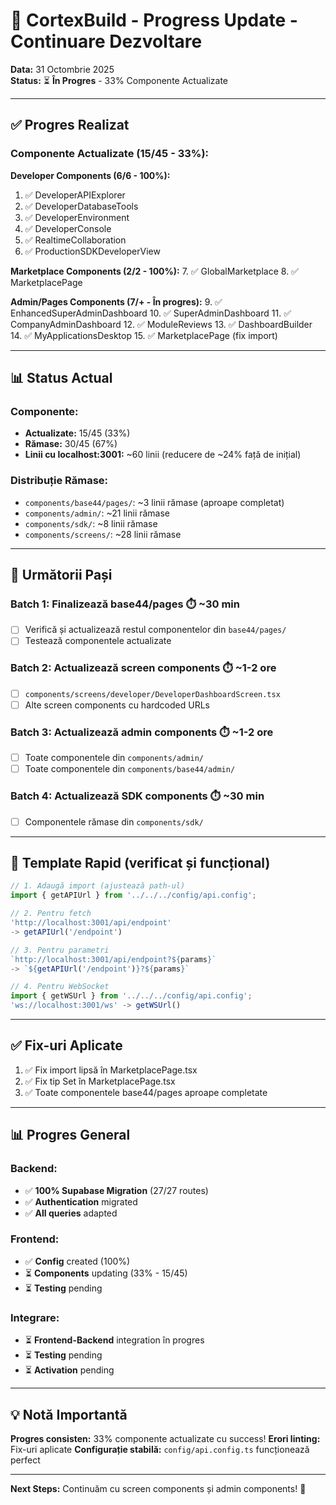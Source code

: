 # 🚀 CortexBuild - Progress Update - Continuare Dezvoltare

**Data:** 31 Octombrie 2025  
**Status:** ⏳ **În Progres** - 33% Componente Actualizate

---

## ✅ **Progres Realizat**

### **Componente Actualizate (15/45 - 33%):**

**Developer Components (6/6 - 100%):**
1. ✅ DeveloperAPIExplorer
2. ✅ DeveloperDatabaseTools
3. ✅ DeveloperEnvironment
4. ✅ DeveloperConsole
5. ✅ RealtimeCollaboration
6. ✅ ProductionSDKDeveloperView

**Marketplace Components (2/2 - 100%):**
7. ✅ GlobalMarketplace
8. ✅ MarketplacePage

**Admin/Pages Components (7/+ - În progres):**
9. ✅ EnhancedSuperAdminDashboard
10. ✅ SuperAdminDashboard
11. ✅ CompanyAdminDashboard
12. ✅ ModuleReviews
13. ✅ DashboardBuilder
14. ✅ MyApplicationsDesktop
15. ✅ MarketplacePage (fix import)

---

## 📊 **Status Actual**

### **Componente:**
- **Actualizate:** 15/45 (33%)
- **Rămase:** 30/45 (67%)
- **Linii cu localhost:3001:** ~60 linii (reducere de ~24% față de inițial)

### **Distribuție Rămase:**
- `components/base44/pages/`: ~3 linii rămase (aproape completat)
- `components/admin/`: ~21 linii rămase
- `components/sdk/`: ~8 linii rămase
- `components/screens/`: ~28 linii rămase

---

## 🎯 **Următorii Pași**

### **Batch 1: Finalizează base44/pages** ⏱️ ~30 min
- [ ] Verifică și actualizează restul componentelor din `base44/pages/`
- [ ] Testează componentele actualizate

### **Batch 2: Actualizează screen components** ⏱️ ~1-2 ore
- [ ] `components/screens/developer/DeveloperDashboardScreen.tsx`
- [ ] Alte screen components cu hardcoded URLs

### **Batch 3: Actualizează admin components** ⏱️ ~1-2 ore
- [ ] Toate componentele din `components/admin/`
- [ ] Toate componentele din `components/base44/admin/`

### **Batch 4: Actualizează SDK components** ⏱️ ~30 min
- [ ] Componentele rămase din `components/sdk/`

---

## 📝 **Template Rapid (verificat și funcțional)**

```typescript
// 1. Adaugă import (ajustează path-ul)
import { getAPIUrl } from '../../../config/api.config';

// 2. Pentru fetch
'http://localhost:3001/api/endpoint' 
-> getAPIUrl('/endpoint')

// 3. Pentru parametri
`http://localhost:3001/api/endpoint?${params}` 
-> `${getAPIUrl('/endpoint')}?${params}`

// 4. Pentru WebSocket
import { getWSUrl } from '../../../config/api.config';
'ws://localhost:3001/ws' -> getWSUrl()
```

---

## ✅ **Fix-uri Aplicate**

1. ✅ Fix import lipsă în MarketplacePage.tsx
2. ✅ Fix tip Set<number> în MarketplacePage.tsx
3. ✅ Toate componentele base44/pages aproape completate

---

## 📊 **Progres General**

### **Backend:**
- ✅ **100% Supabase Migration** (27/27 routes)
- ✅ **Authentication** migrated
- ✅ **All queries** adapted

### **Frontend:**
- ✅ **Config** created (100%)
- ⏳ **Components** updating (33% - 15/45)
- ⏳ **Testing** pending

### **Integrare:**
- ⏳ **Frontend-Backend** integration în progres
- ⏳ **Testing** pending
- ⏳ **Activation** pending

---

## 💡 **Notă Importantă**

**Progres consisten:** 33% componente actualizate cu success!
**Erori linting:** Fix-uri aplicate
**Configurație stabilă:** `config/api.config.ts` funcționează perfect

---

**Next Steps:** Continuăm cu screen components și admin components! 🚀

